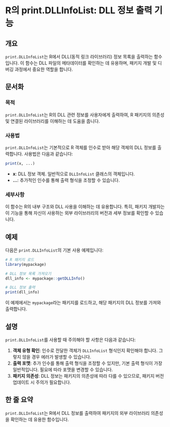 <!--
Meta Description: # R의 print.DLLInfoList: DLL 정보 출력 기능 ## 개요 `print.DLLInfoList`는 R에서 DLL(동적 링크 라이브러리) 정보 목록을 출력하는 함수입니다. 이 함수는 DLL 파일의 메타데이터를 확인하는 데 유용하며, 패키지 개발 및 디버깅...
Meta Keywords: dll, print, dllinfolist, 패키지, 정보를
-->

# R의 print.DLLInfoList: DLL 정보 출력 기능

## 개요
`print.DLLInfoList`는 R에서 DLL(동적 링크 라이브러리) 정보 목록을 출력하는 함수입니다. 이 함수는 DLL 파일의 메타데이터를 확인하는 데 유용하며, 패키지 개발 및 디버깅 과정에서 중요한 역할을 합니다.

## 문서화

### 목적
`print.DLLInfoList`는 R의 DLL 관련 정보를 사용자에게 출력하여, R 패키지의 의존성 및 연결된 라이브러리를 이해하는 데 도움을 줍니다.

### 사용법
`print.DLLInfoList`는 기본적으로 R 객체를 인수로 받아 해당 객체의 DLL 정보를 출력합니다. 사용법은 다음과 같습니다:

```R
print(x, ...)
```

- **x**: DLL 정보 객체. 일반적으로 `DLLInfoList` 클래스의 객체입니다.
- **...**: 추가적인 인수를 통해 출력 형식을 조정할 수 있습니다.

### 세부사항
이 함수는 R의 내부 구조와 DLL 사용을 이해하는 데 유용합니다. 특히, 패키지 개발자는 이 기능을 통해 자신이 사용하는 외부 라이브러리의 버전과 세부 정보를 확인할 수 있습니다.

## 예제

다음은 `print.DLLInfoList`의 기본 사용 예제입니다:

```R
# R 패키지 로드
library(mypackage)

# DLL 정보 목록 가져오기
dll_info <- mypackage::getDLLInfo()

# DLL 정보 출력
print(dll_info)
```

이 예제에서는 `mypackage`라는 패키지를 로드하고, 해당 패키지의 DLL 정보를 가져와 출력합니다.

## 설명
`print.DLLInfoList`를 사용할 때 주의해야 할 사항은 다음과 같습니다:

1. **객체 유형 확인**: 인수로 전달한 객체가 `DLLInfoList` 형식인지 확인해야 합니다. 그렇지 않을 경우 에러가 발생할 수 있습니다.
2. **출력 포맷**: 추가 인수를 통해 출력 형식을 조정할 수 있지만, 기본 출력 형식이 가장 일반적입니다. 필요에 따라 포맷을 변경할 수 있습니다.
3. **패키지 의존성**: DLL 정보는 패키지의 의존성에 따라 다를 수 있으므로, 패키지 버전 업데이트 시 주의가 필요합니다.

## 한 줄 요약
`print.DLLInfoList`는 R에서 DLL 정보를 출력하여 패키지의 외부 라이브러리 의존성을 확인하는 데 유용한 함수입니다.